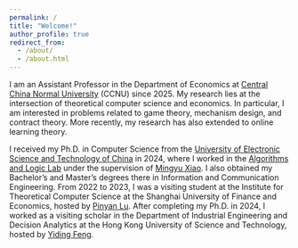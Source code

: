 ```yaml
---
permalink: /
title: "Welcome!"
author_profile: true
redirect_from: 
  - /about/
  - /about.html
---
```

I am an Assistant Professor in the Department of Economics at [Central China Normal University](https://english.ccnu.edu.cn/) (CCNU) since 2025. My research lies at the intersection of theoretical computer science and economics. In particular, I am interested in problems related to game theory, mechanism design, and contract theory. More recently, my research has also extended to online learning theory.

I received my Ph.D. in Computer Science from the [University of Electronic Science and Technology of China](https://www.uestc.edu.cn/) in 2024, where I worked in the [Algorithms and Logic Lab](https://tcsuestc.com/) under the supervision of [Mingyu Xiao](https://sites.google.com/site/myxiao/). I also obtained my Bachelor’s and Master’s degrees there in Information and Communication Engineering. From 2022 to 2023, I was a visiting student at the Institute for Theoretical Computer Science at the Shanghai University of Finance and Economics, hosted by [Pinyan Lu](http://pinyanlu.com/). After completing my Ph.D. in 2024, I worked as a visiting scholar in the Department of Industrial Engineering and Decision Analytics at the Hong Kong University of Science and Technology, hosted by [Yiding Feng](https://www.ydfeng.us/).



